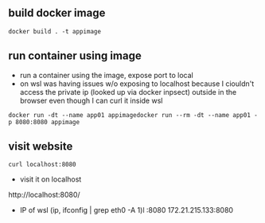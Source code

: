 ## build docker image
```
docker build . -t appimage
```

## run container using image
- run a container using the image, expose port to local
- on wsl was having issues w/o exposing to localhost because I ciouldn't access the private ip (looked up via docker inpsect) outside in the browser even though I can curl it inside wsl

```
docker run -dt --name app01 appimagedocker run --rm -dt --name app01 -p 8080:8080 appimage
```

## visit website
```
curl localhost:8080
```

- visit it on localhost

http://localhost:8080/

- IP of wsl (ip, ifconfig | grep eth0 -A 1)l
<ip>:8080
172.21.215.133:8080
